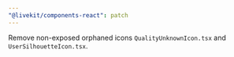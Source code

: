 ```yaml
---
"@livekit/components-react": patch
---
```


Remove non-exposed orphaned icons `QualityUnknownIcon.tsx` and `UserSilhouetteIcon.tsx`.
